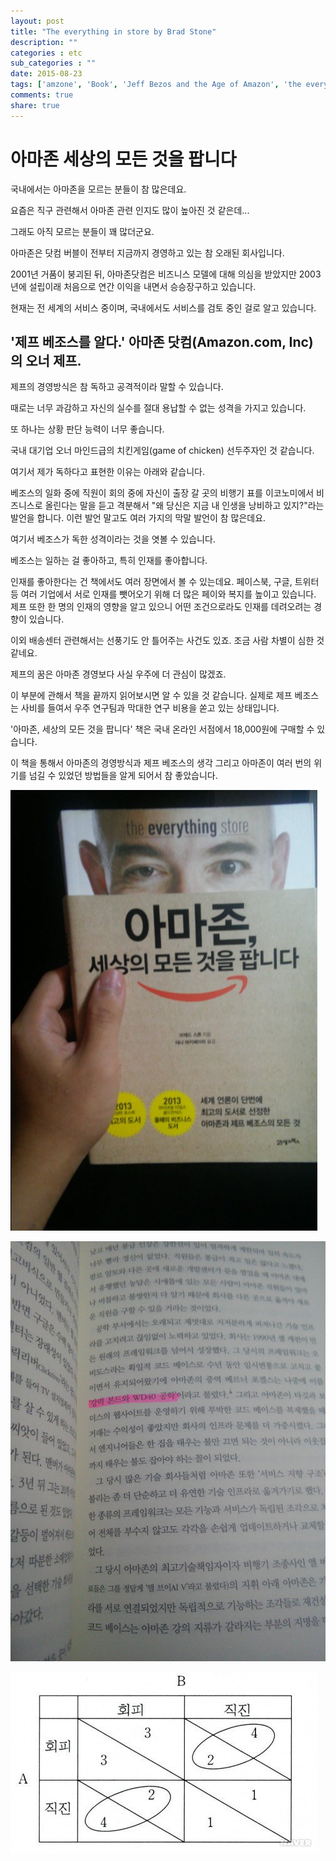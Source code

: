 ```yaml
---
layout: post
title: "The everything in store by Brad Stone"
description: ""
categories : etc
sub_categories : ""
date: 2015-08-23
tags: ['amzone', 'Book', 'Jeff Bezos and the Age of Amazon', 'the everything in store by Brad Stone', '세상의 모든것을 팝니다', '아마존', '아마존닷컴', '아마존세상의 모든것을 팝니다', '제프베조스']
comments: true
share: true
---
```


#  아마존 세상의 모든 것을 팝니다


국내에서는 아마존을 모르는 분들이 참 많은데요.

요즘은 직구 관련해서 아마존 관련 인지도 많이 높아진 것 같은데...

그래도 아직 모르는 분들이 꽤 많더군요.

아마존은 닷컴 버블이 전부터 지금까지 경영하고 있는 참 오래된 회사입니다.

2001년 거품이 붕괴된 뒤, 아마존닷컴은 비즈니스 모델에 대해 의심을 받았지만 2003년에 설립이래 처음으로 연간 이익을 내면서 승승장구하고 있습니다.

현재는 전 세계의 서비스 중이며, 국내에서도 서비스를 검토 중인 걸로 알고 있습니다.

  
## '제프 베조스를 알다.' 아마존 닷컴(Amazon.com, Inc)의 오너 제프.

제프의 경영방식은 참 독하고 공격적이라 말할 수 있습니다.

때로는 너무 과감하고 자신의 실수를 절대 용납할 수 없는 성격을 가지고 있습니다.

또 하나는 상황 판단 능력이 너무 좋습니다.

국내 대기업 오너 마인드급의 치킨게임(game of chicken) 선두주자인 것 같습니다.

여기서 제가 독하다고 표현한 이유는 아래와 같습니다.

베조스의 일화 중에 직원이 회의 중에 자신이 출장 갈 곳의 비행기 표를 이코노미에서 비즈니스로 올린다는 말을 듣고 격분해서 "왜 당신은 지금
내 인생을 낭비하고 있지?"라는 발언을 합니다. 이런 발언 말고도 여러 가지의 막말 발언이 참 많은데요.

여기서 베조스가 독한 성격이라는 것을 엿볼 수 있습니다.


베조스는 일하는 걸 좋아하고, 특히 인재를 좋아합니다.

인재를 좋아한다는 건 책에서도 여러 장면에서 볼 수 있는데요. 페이스북, 구글, 트위터 등 여러 기업에서 서로 인재를 뺏어오기 위해 더 많은
페이와 복지를 높이고 있습니다. 제프 또한 한 명의 인재의 영향을 알고 있으니 어떤 조건으로라도 인재를 데려오려는 경향이 있습니다.

이외 배송센터 관련해서는 선풍기도 안 틀어주는 사건도 있죠. 조금 사람 차별이 심한 것 같네요.
  

제프의 꿈은 아마존 경영보다 사실 우주에 더 관심이 많겠죠.

이 부분에 관해서 책을 끝까지 읽어보시면 알 수 있을 것 같습니다. 실제로 제프 베조스는 사비를 들여서 우주 연구팀과 막대한 연구 비용을
쏟고 있는 상태입니다.

'아마존, 세상의 모든 것을 팝니다' 책은 국내 온라인 서점에서 18,000원에 구매할 수 있습니다.

이 책을 통해서 아마존의 경영방식과 제프 베조스의 생각 그리고 아마존이 여러 번의 위기를 넘길 수 있었던 방법들을 알게 되어서 참
좋았습니다.


  

![](/assets/images/posts/46/246A614155D98FEF05B5EF.JPEG)

  

![](/assets/images/posts/46/256B5D4C55D98FAF087DA6.JPEG)



![](/assets/images/posts/46/2172F04A55D9975844ACF3.JPEG)

  

